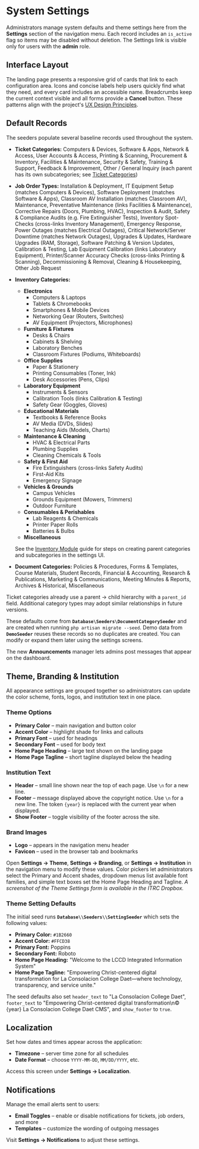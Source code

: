 # System Settings

Administrators manage system defaults and theme settings here from the **Settings** section of the navigation menu. Each record includes an `is_active` flag so items may be disabled without deletion. The Settings link is visible only for users with the **admin** role.

## Interface Layout

The landing page presents a responsive grid of cards that link to each configuration area. Icons and concise labels help users quickly find what they need, and every card includes an accessible name. Breadcrumbs keep the current context visible and all forms provide a **Cancel** button. These patterns align with the project's [UX Design Principles](user-interface-branding.md#ux-design-principles).

## Default Records
The seeders populate several baseline records used throughout the system.

- **Ticket Categories:** Computers & Devices, Software & Apps, Network & Access, User Accounts & Access, Printing & Scanning, Procurement & Inventory, Facilities & Maintenance, Security & Safety, Training & Support, Feedback & Improvement, Other / General Inquiry (each parent has its own subcategories; see [Ticket Categories](ticket-categories.md))
- **Job Order Types:** Installation & Deployment, IT Equipment Setup (matches Computers & Devices), Software Deployment (matches Software & Apps), Classroom AV Installation (matches Classroom AV), Maintenance, Preventative Maintenance (links Facilities & Maintenance), Corrective Repairs (Doors, Plumbing, HVAC), Inspection & Audit, Safety & Compliance Audits (e.g. Fire Extinguisher Tests), Inventory Spot-Checks (cross-links Inventory Management), Emergency Response, Power Outages (matches Electrical Outages), Critical Network/Server Downtime (matches Network Outages), Upgrades & Updates, Hardware Upgrades (RAM, Storage), Software Patching & Version Updates, Calibration & Testing, Lab Equipment Calibration (links Laboratory Equipment), Printer/Scanner Accuracy Checks (cross-links Printing & Scanning), Decommissioning & Removal, Cleaning & Housekeeping, Other Job Request
- **Inventory Categories:**
  - **Electronics**
    - Computers & Laptops
    - Tablets & Chromebooks
    - Smartphones & Mobile Devices
    - Networking Gear (Routers, Switches)
    - AV Equipment (Projectors, Microphones)
  - **Furniture & Fixtures**
    - Desks & Chairs
    - Cabinets & Shelving
    - Laboratory Benches
    - Classroom Fixtures (Podiums, Whiteboards)
  - **Office Supplies**
    - Paper & Stationery
    - Printing Consumables (Toner, Ink)
    - Desk Accessories (Pens, Clips)
  - **Laboratory Equipment**
    - Instruments & Sensors
    - Calibration Tools (links Calibration & Testing)
    - Safety Gear (Goggles, Gloves)
  - **Educational Materials**
    - Textbooks & Reference Books
    - AV Media (DVDs, Slides)
    - Teaching Aids (Models, Charts)
  - **Maintenance & Cleaning**
    - HVAC & Electrical Parts
    - Plumbing Supplies
    - Cleaning Chemicals & Tools
  - **Safety & First Aid**
    - Fire Extinguishers (cross-links Safety Audits)
    - First-Aid Kits
    - Emergency Signage
  - **Vehicles & Grounds**
    - Campus Vehicles
    - Grounds Equipment (Mowers, Trimmers)
    - Outdoor Furniture
  - **Consumables & Perishables**
    - Lab Reagents & Chemicals
    - Printer Paper Rolls
    - Batteries & Bulbs
  - **Miscellaneous**

  See the [Inventory Module](inventory-module.md#managing-inventory-categories)
  guide for steps on creating parent categories and subcategories in the
  settings UI.
- **Document Categories:** Policies & Procedures, Forms & Templates, Course Materials, Student Records, Financial & Accounting, Research & Publications, Marketing & Communications, Meeting Minutes & Reports, Archives & Historical, Miscellaneous

Ticket categories already use a parent → child hierarchy with a `parent_id` field. Additional category types may adopt similar relationships in future versions.

These defaults come from **`Database\Seeders\DocumentCategorySeeder`** and are created when running `php artisan migrate --seed`. Demo data from **`DemoSeeder`** reuses these records so no duplicates are created. You can modify or expand them later using the settings screens.

The new **Announcements** manager lets admins post messages that appear on the dashboard.

## Theme, Branding & Institution
All appearance settings are grouped together so administrators can update the color scheme, fonts, logos, and institution text in one place.

### Theme Options
- **Primary Color** – main navigation and button color
- **Accent Color** – highlight shade for links and callouts
- **Primary Font** – used for headings
- **Secondary Font** – used for body text
- **Home Page Heading** – large text shown on the landing page
- **Home Page Tagline** – short tagline displayed below the heading

### Institution Text
- **Header** – small line shown near the top of each page. Use `\n` for a new line.
- **Footer** – message displayed above the copyright notice. Use `\n` for a new line. The token `{year}` is replaced with the current year when displayed.
- **Show Footer** – toggle visibility of the footer across the site.

### Brand Images
- **Logo** – appears in the navigation menu header
- **Favicon** – used in the browser tab and bookmarks

Open **Settings → Theme**, **Settings → Branding**, or **Settings → Institution** in the navigation menu to modify these values. Color pickers let administrators select the Primary and Accent shades, dropdown menus list available font families, and simple text boxes set the Home Page Heading and Tagline. *A screenshot of the Theme Settings form is available in the ITRC Dropbox.*

### Theme Setting Defaults
The initial seed runs **`Database\\Seeders\\SettingSeeder`** which sets the following values:

- **Primary Color:** `#1B2660`
- **Accent Color:** `#FFCD38`
- **Primary Font:** Poppins
- **Secondary Font:** Roboto
- **Home Page Heading:** "Welcome to the LCCD Integrated Information System"
- **Home Page Tagline:** "Empowering Christ-centered digital transformation for La Consolacion College Daet—where technology, transparency, and service unite."

The seed defaults also set `header_text` to "La Consolacion College Daet", `footer_text` to "Empowering Christ-centered digital transformation\n© {year} La Consolacion College Daet CMS", and `show_footer` to `true`.

## Localization
Set how dates and times appear across the application:

- **Timezone** – server time zone for all schedules
- **Date Format** – choose `YYYY-MM-DD`, `MM/DD/YYYY`, etc.

Access this screen under **Settings → Localization**.

## Notifications
Manage the email alerts sent to users:

- **Email Toggles** – enable or disable notifications for tickets, job orders, and more
- **Templates** – customize the wording of outgoing messages

Visit **Settings → Notifications** to adjust these settings.
